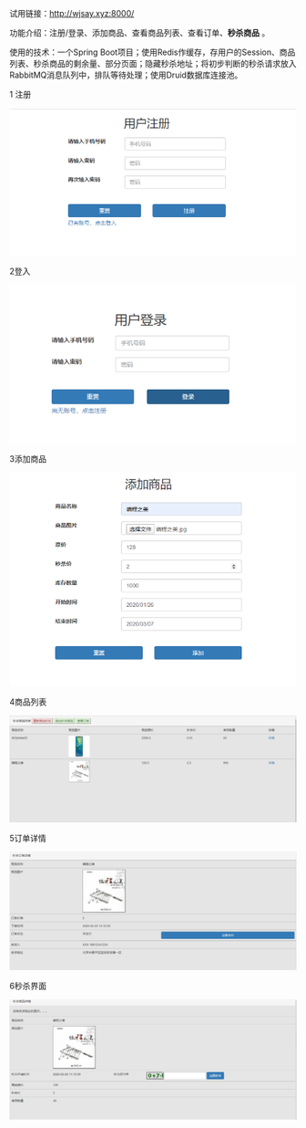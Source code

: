 试用链接：http://wjsay.xyz:8000/

功能介绍：注册/登录、添加商品、查看商品列表、查看订单、**秒杀商品** 。

使用的技术：一个Spring Boot项目；使用Redis作缓存，存用户的Session、商品列表、秒杀商品的剩余量、部分页面；隐藏秒杀地址；将初步判断的秒杀请求放入RabbitMQ消息队列中，排队等待处理；使用Druid数据库连接池。

1 注册

![img01](.images/img01.png)

2登入

![img02](.images/img02.png)

3添加商品

![img03](.images/img03.png)

4商品列表

![img04](.images/img06.png)

5订单详情

![img05](.images/img04.png)

6秒杀界面

![img06](.images/img05.png)

